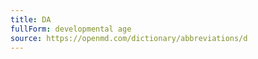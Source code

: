```yaml
---
title: DA
fullForm: developmental age
source: https://openmd.com/dictionary/abbreviations/d
---
```

